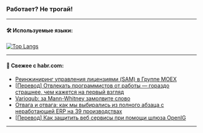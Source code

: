 ### Работает? Не трогай!

---
<!--
#### 🛠️ Technical stack:

![Java](https://img.shields.io/badge/Java-informational?logo=Oracle&style=flat&logoColor=white&color=FF4500)
![Kotlin](https://img.shields.io/badge/Kotlin-informational?logo=Kotlin&style=flat&logoColor=white&color=774D97)
![TS](https://img.shields.io/badge/TypeScript-informational?logo=typeScript&style=flat&logoColor=black&color=017acc)
![Python](https://img.shields.io/badge/Python-informational?logo=Python&style=flat&logoColor=black&color=ffdd54) <br>
![Spring](https://img.shields.io/badge/Spring-informational?logo=Spring&style=flat&logoColor=white&color=6DB33F) 
![SpringBoot](https://img.shields.io/badge/SpringBoot-informational?logo=SpringBoot&style=flat&logoColor=white&color=6DB33F)
![Nest](https://img.shields.io/badge/NestJS-informational?logo=NestJS&style=flat&logoColor=white&color=E0234E) 
![NodeJS](https://img.shields.io/badge/NodeJS-informational?logo=node.js&style=flat&logoColor=white&color=70A760)<br>
![PostgreSQL](https://img.shields.io/badge/PostgreSQL-informational?logo=PostgreSQL&style=flat&logoColor=white&color=DAA520)
![MongoDB](https://img.shields.io/badge/MongoDB-informational?logo=MongoDB&style=flat&logoColor=white&color=870000)
![Apache](https://img.shields.io/badge/Apache-informational?logo=apache&style=flat&logoColor=white&color=f74e28)

___ 
-->

#### 🛠️ Используемые языки:

[![Top Langs](https://github-readme-stats-u2qms2cxw-advtsettinggmailcoms-projects.vercel.app/api/top-langs/?username=zloylis&langs_count=10&hide_title=true&title_color=e6edf3&size_weight=0.5&count_weight=0.5&layout=compact&hide_progress=true&hide_border=true&theme=dracula)](https://github.com/zloylis)

<!---


####  :octocat:&nbsp;&nbsp; Статистика:

![GitHub stats](https://github-readme-stats-u2qms2cxw-advtsettinggmailcoms-projects.vercel.app/api?username=zloylis&show_icons=true&hide_border=true&theme=dracula&title_color=e6edf3&include_all_commits=true&count_private=true&hide_rank=false&hide_title=true&rank_icon=github)
-->
---

#### 💬 Свежее с habr.com:

<!-- BLOG-POST-LIST:START -->
- [Реинжиниринг управления лицензиями &lpar;SAM&rpar; в Группе MOEX](https://habr.com/ru/companies/moex/articles/823256/?utm_source=habrahabr&utm_medium=rss&utm_campaign=823256)
- [[Перевод] Отвлекать программистов от работы — гораздо страшнее, чем кажется на первый взгляд](https://habr.com/ru/companies/netologyru/articles/823194/?utm_source=habrahabr&utm_medium=rss&utm_campaign=823194)
- [Varioqub: за Mann-Whitney замолвите слово](https://habr.com/ru/companies/X5Tech/articles/823078/?utm_source=habrahabr&utm_medium=rss&utm_campaign=823078)
- [Отвага и отвага: как мы выбирались из полного абзаца с неработающей ERP на 39 производствах](https://habr.com/ru/companies/omk-it/articles/823188/?utm_source=habrahabr&utm_medium=rss&utm_campaign=823188)
- [[Перевод] Как защитить веб сервисы при помощи шлюза OpenIG](https://habr.com/ru/articles/823212/?utm_source=habrahabr&utm_medium=rss&utm_campaign=823212)
<!-- BLOG-POST-LIST:END -->

---
